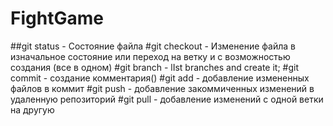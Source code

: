 # FightGame
##git status - Состояние файла
#git checkout - Изменение файла в изначальное состояние или переход на ветку и с возможностью создания (все в одном)
#git branch - lIst branches and create it;
#git commit - создание комментария() 
#git add - добавление измененных файлов в коммит
#git push - добавление закоммиченных изменений в удаленную репозиторий
#git pull - добавление изменений с одной ветки на другую 
